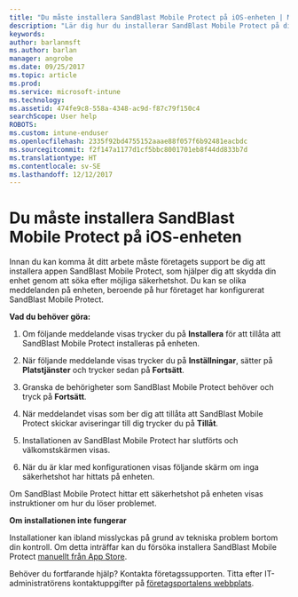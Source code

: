 ```yaml
---
title: "Du måste installera SandBlast Mobile Protect på iOS-enheten | Microsoft Docs"
description: "Lär dig hur du installerar SandBlast Mobile Protect på din iOS-enhet."
keywords: 
author: barlanmsft
ms.author: barlan
manager: angrobe
ms.date: 09/25/2017
ms.topic: article
ms.prod: 
ms.service: microsoft-intune
ms.technology: 
ms.assetid: 474fe9c8-558a-4348-ac9d-f87c79f150c4
searchScope: User help
ROBOTS: 
ms.custom: intune-enduser
ms.openlocfilehash: 2335f92bd4755152aaae88f057f6b92481eacbdc
ms.sourcegitcommit: f2f147a1177d1cf5bbc8001701eb8f44dd833b7d
ms.translationtype: HT
ms.contentlocale: sv-SE
ms.lasthandoff: 12/12/2017
---
```

# <a name="you-need-to-install-sandblast-mobile-protect-on-your-ios-device"></a>Du måste installera SandBlast Mobile Protect på iOS-enheten

Innan du kan komma åt ditt arbete måste företagets support be dig att installera appen SandBlast Mobile Protect, som hjälper dig att skydda din enhet genom att söka efter möjliga säkerhetshot. Du kan se olika meddelanden på enheten, beroende på hur företaget har konfigurerat SandBlast Mobile Protect.

**Vad du behöver göra:**

1.  Om följande meddelande visas trycker du på **Installera** för att tillåta att SandBlast Mobile Protect installeras på enheten.

2. När följande meddelande visas trycker du på **Inställningar**, sätter på **Platstjänster** och trycker sedan på **Fortsätt**.

3. Granska de behörigheter som SandBlast Mobile Protect behöver och tryck på **Fortsätt**.

4. När meddelandet visas som ber dig att tillåta att SandBlast Mobile Protect skickar aviseringar till dig trycker du på **Tillåt**.

5. Installationen av SandBlast Mobile Protect har slutförts och välkomstskärmen visas.

6. När du är klar med konfigurationen visas följande skärm om inga säkerhetshot har hittats på enheten.

Om SandBlast Mobile Protect hittar ett säkerhetshot på enheten visas instruktioner om hur du löser problemet.

**Om installationen inte fungerar**

Installationer kan ibland misslyckas på grund av tekniska problem bortom din kontroll. Om detta inträffar kan du försöka installera SandBlast Mobile Protect [manuellt från App Store](https://itunes.apple.com/app/sandblast-mobile-protect/id1006390797).

Behöver du fortfarande hjälp? Kontakta företagssupporten. Titta efter IT-administratörens kontaktuppgifter på [företagsportalens webbplats](https://portal.manage.microsoft.com#HelpDeskDialog).

